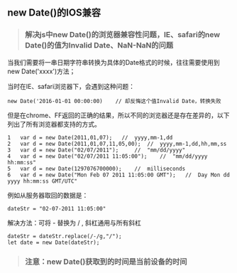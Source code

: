 ## new Date()的IOS兼容

> ### 解决js中new Date()的浏览器兼容性问题，IE、safari的new Date()的值为Invalid Date、NaN-NaN的问题

当我们需要将一串日期字符串转换为具体的Date格式的时候，往往需要使用到new Date('xxxx')方法；

当时在IE、safari浏览器下，会遇到这种问题：
``` 
new Date('2016-01-01 00:00:00)    // 却反悔这个值Invalid Date，转换失败 
```

但是在chrome、FF返回的正确的结果，所以不同的浏览器还是存在差异的，以下列出了所有浏览器都支持的方式。
```
1   var d = new Date(2011,01,07);   //  yyyy,mm-1,dd
2   var d = new Date(2011,01,07,11,05,00);  //  yyyy,mm-1,dd,hh,mm,ss
3   var d = new Date("02/07/2011");     //  "mm/dd/yyyy"
4   var d = new Date("02/07/2011 11:05:00");    //  "mm/dd/yyyy hh:mm:ss"
5   var d = new Date(1297076700000);    //  milliseconds
6   var d = new Date("Mon Feb 07 2011 11:05:00 GMT");   //  Day Mon dd yyyy hh:mm:ss GMT/UTC"
```

例如从服务器取回的数据是：
```
dateStr = "02-07-2011 11:05:00"
```

解决方法：可将 - 替换为 / , 斜杠通用与所有斜杠
```
dateStr = dateStr.replace(/-/g,"/");
let date = new Date(dateStr);
```

> ### 注意：new Date()获取到的时间是当前设备的时间